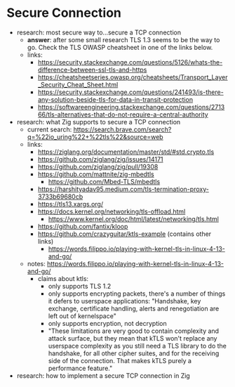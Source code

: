 # Secure Connection

- research: most secure way to...secure a TCP connection
	- **answer**: after some small research TLS 1.3 seems to be the way to go. Check the TLS OWASP cheatsheet in one of the links below.
	- links:
	    - https://security.stackexchange.com/questions/5126/whats-the-difference-between-ssl-tls-and-https
	    - https://cheatsheetseries.owasp.org/cheatsheets/Transport_Layer_Security_Cheat_Sheet.html
	    - https://security.stackexchange.com/questions/241493/is-there-any-solution-beside-tls-for-data-in-transit-protection
	    - https://softwareengineering.stackexchange.com/questions/271366/tls-alternatives-that-do-not-require-a-central-authority
- research: what Zig supports to secure a TCP connection
	- current search: https://search.brave.com/search?q=%22io_uring%22+%22tls%22&source=web
	- links:
	    - https://ziglang.org/documentation/master/std/#std.crypto.tls
	    - https://github.com/ziglang/zig/issues/14171
	    - https://github.com/ziglang/zig/pull/19308
	    - https://github.com/mattnite/zig-mbedtls
			- https://github.com/Mbed-TLS/mbedtls
	    - https://harshityadav95.medium.com/tls-termination-proxy-3733b69680cb
	    - https://tls13.xargs.org/
	    - https://docs.kernel.org/networking/tls-offload.html
			- https://www.kernel.org/doc/html/latest/networking/tls.html
	    - https://github.com/fantix/kloop
		- https://github.com/crazyguitar/ktls-example (contains other links)
			- https://words.filippo.io/playing-with-kernel-tls-in-linux-4-13-and-go/
	- notes: https://words.filippo.io/playing-with-kernel-tls-in-linux-4-13-and-go/
		- claims about ktls:
			- only supports TLS 1.2
			- only supports encrypting packets, there's a number of things it defers to userspace applications: "Handshake, key exchange, certificate handling, alerts and
			renegotiation are left out of kernelspace"
			- only supports encryption, not decryption
			- "These limitations are very good to contain complexity and attack surface, but they mean that kTLS won't replace any userspace complexity as you still need a TLS
			library to do the handshake, for all other cipher suites, and for the receiving side of the connection. That makes kTLS purely a performance feature."
- research: how to implement a secure TCP connection in Zig
